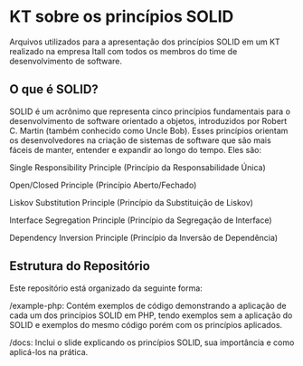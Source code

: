 # KT sobre os princípios SOLID

Arquivos utilizados para a apresentação dos princípios SOLID em um KT realizado na empresa Itall com todos os membros do time de desenvolvimento de software.

## O que é SOLID?

SOLID é um acrônimo que representa cinco princípios fundamentais para o desenvolvimento de software orientado a objetos, introduzidos por Robert C. Martin (também conhecido como Uncle Bob). Esses princípios orientam os desenvolvedores na criação de sistemas de software que são mais fáceis de manter, entender e expandir ao longo do tempo. Eles são:

Single Responsibility Principle (Princípio da Responsabilidade Única)

Open/Closed Principle (Princípio Aberto/Fechado)

Liskov Substitution Principle (Princípio da Substituição de Liskov)

Interface Segregation Principle (Princípio da Segregação de Interface)

Dependency Inversion Principle (Princípio da Inversão de Dependência)

## Estrutura do Repositório

Este repositório está organizado da seguinte forma:

/example-php: Contém exemplos de código demonstrando a aplicação de cada um dos princípios SOLID em PHP, tendo exemplos sem a aplicação do SOLID e exemplos do mesmo código porém com os princípios aplicados.

/docs: Inclui o slide explicando os princípios SOLID, sua importância e como aplicá-los na prática.
